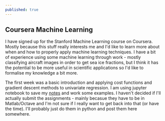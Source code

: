 ```yaml
---
published: true
---
```

## Coursera Machine Learning

I have signed up for the Stanford Machine Learning course on Coursera.  Mostly because this stuff really interests me and I'd like to learn more about when and how to properly apply machine learning techniques.  I have a bit of experience using some machine learning through work  - mostly classifying aircraft images in order to get sea ice fractions, but I think it has the potential to be more useful in scientific applications so I'd like to formalise my knowledge a bit more.

The first week was a basic introduction and applying cost functions and gradient descent methods to univariate regression.  I am using jupyter notebook to save my [notes](https://github.com/jcorb/coursera_machine_learning/tree/master/notebooks) and work some examples.  I haven't decided if I'll actually submit the assignments - mainly becasue they have to be in Matlab/Octave and I'm not sure if I really want to get back into that (or have the time).  I'll probably just do them in python and post them here somewhere. 


